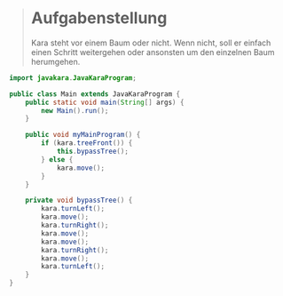 > # Aufgabenstellung
>
> Kara steht vor einem Baum oder nicht.
> Wenn nicht, soll er einfach einen Schritt weitergehen oder ansonsten um den einzelnen Baum herumgehen.
>

```Java
import javakara.JavaKaraProgram;

public class Main extends JavaKaraProgram {
    public static void main(String[] args) {
        new Main().run();
    }

    public void myMainProgram() {
        if (kara.treeFront()) {
            this.bypassTree();
        } else {
            kara.move();
        }
    }

    private void bypassTree() {
        kara.turnLeft();
        kara.move();
        kara.turnRight();
        kara.move();
        kara.move();
        kara.turnRight();
        kara.move();
        kara.turnLeft();
    }
}
```
